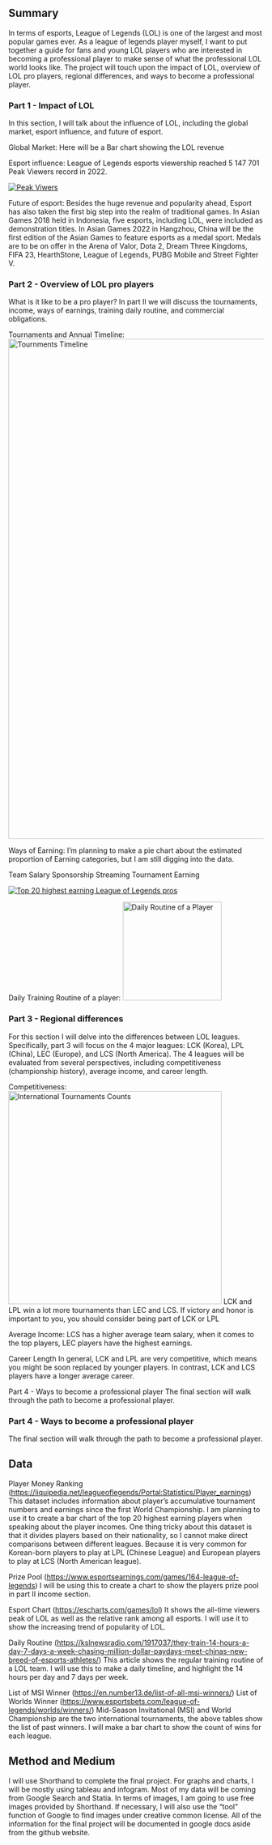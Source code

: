## Summary
In terms of esports, League of Legends (LOL) is one of the largest and most popular games ever. As a league of legends player myself, I want to put together a guide for fans and young LOL players who are interested in becoming a professional player to make sense of what the professional LOL world looks like. The project will touch upon the impact of LOL, overview of LOL pro players, regional differences, and ways to become a professional player. 

### Part 1 - Impact of LOL

In this section, I will talk about the influence of LOL, including the global market, esport influence, and future of esport. 

Global Market: Here will be a Bar chart showing the LOL revenue

Esport influence: League of Legends esports viewership reached 5 147 701 Peak Viewers record in 2022.
<div class='tableauPlaceholder' id='viz1669294714749' style='position: relative'><noscript><a href='#'><img alt='Peak Viwers ' src='https:&#47;&#47;public.tableau.com&#47;static&#47;images&#47;LO&#47;LOLPeakViwers&#47;Sheet1&#47;1_rss.png' style='border: none' /></a></noscript><object class='tableauViz'  style='display:none;'><param name='host_url' value='https%3A%2F%2Fpublic.tableau.com%2F' /> <param name='embed_code_version' value='3' /> <param name='site_root' value='' /><param name='name' value='LOLPeakViwers&#47;Sheet1' /><param name='tabs' value='no' /><param name='toolbar' value='yes' /><param name='static_image' value='https:&#47;&#47;public.tableau.com&#47;static&#47;images&#47;LO&#47;LOLPeakViwers&#47;Sheet1&#47;1.png' /> <param name='animate_transition' value='yes' /><param name='display_static_image' value='yes' /><param name='display_spinner' value='yes' /><param name='display_overlay' value='yes' /><param name='display_count' value='yes' /><param name='language' value='en-US' /></object></div>                <script type='text/javascript'>                    var divElement = document.getElementById('viz1669294714749');                    var vizElement = divElement.getElementsByTagName('object')[0];                    vizElement.style.width='100%';vizElement.style.height=(divElement.offsetWidth*0.75)+'px';                    var scriptElement = document.createElement('script');                    scriptElement.src = 'https://public.tableau.com/javascripts/api/viz_v1.js';                    vizElement.parentNode.insertBefore(scriptElement, vizElement);                </script>

Future of esport: Besides the huge revenue and popularity ahead, Esport has also taken the first big step into the realm of traditional games. In Asian Games 2018 held in Indonesia, five esports, including LOL, were included as demonstration titles. In Asian Games 2022 in Hangzhou, China will be the first edition of the Asian Games to feature esports as a medal sport. Medals are to be on offer in the Arena of Valor, Dota 2, Dream Three Kingdoms, FIFA 23, HearthStone, League of Legends, PUBG Mobile and Street Fighter V. 

### Part 2 - Overview of LOL pro players
What is it like to be a pro player? In part II we will discuss the tournaments,  income, ways of earnings, training daily routine, and commercial obligations.

Tournaments and Annual Timeline:
<img width="988" alt="Tournments Timeline" src="https://user-images.githubusercontent.com/101654251/203791270-11df07d0-7fbc-444d-aca3-8e15659122b7.png">

Ways of Earning:
I’m planning to make a pie chart about the estimated proportion of Earning categories, but I am still digging into the data.

Team Salary
Sponsorship
Streaming
Tournament Earning
<div class='tableauPlaceholder' id='viz1669295155235' style='position: relative'><noscript><a href='#'><img alt='Top 20 highest earning League of Legends pros ' src='https:&#47;&#47;public.tableau.com&#47;static&#47;images&#47;To&#47;Top20highestearningleagueoflegendspros&#47;Sheet1&#47;1_rss.png' style='border: none' /></a></noscript><object class='tableauViz'  style='display:none;'><param name='host_url' value='https%3A%2F%2Fpublic.tableau.com%2F' /> <param name='embed_code_version' value='3' /> <param name='site_root' value='' /><param name='name' value='Top20highestearningleagueoflegendspros&#47;Sheet1' /><param name='tabs' value='no' /><param name='toolbar' value='yes' /><param name='static_image' value='https:&#47;&#47;public.tableau.com&#47;static&#47;images&#47;To&#47;Top20highestearningleagueoflegendspros&#47;Sheet1&#47;1.png' /> <param name='animate_transition' value='yes' /><param name='display_static_image' value='yes' /><param name='display_spinner' value='yes' /><param name='display_overlay' value='yes' /><param name='display_count' value='yes' /><param name='language' value='en-US' /><param name='filter' value='publish=yes' /></object></div>                <script type='text/javascript'>                    var divElement = document.getElementById('viz1669295155235');                    var vizElement = divElement.getElementsByTagName('object')[0];                    vizElement.style.width='100%';vizElement.style.height=(divElement.offsetWidth*0.75)+'px';                    var scriptElement = document.createElement('script');                    scriptElement.src = 'https://public.tableau.com/javascripts/api/viz_v1.js';                    vizElement.parentNode.insertBefore(scriptElement, vizElement);                </script>

Daily Training Routine of a player:
<img width="195" alt="Daily Routine of a Player" src="https://user-images.githubusercontent.com/101654251/203791955-517d3fac-1981-4781-8b19-47de5a13eea9.png">

### Part 3 - Regional differences
For this section I will delve into the differences between LOL leagues. Specifically, part 3 will focus on the 4 major leagues: LCK (Korea), LPL (China), LEC (Europe), and LCS (North America). The 4 leagues will be evaluated from several perspectives, including competitiveness (championship history), average income, and career length.

Competitiveness:
<img width="421" alt="International Tournaments Counts" src="https://user-images.githubusercontent.com/101654251/203792354-050c783f-6c96-4cdc-aeda-825511f279d9.png">
LCK and LPL win a lot more tournaments than LEC and LCS. If victory and honor is important to you, you should consider being part of LCK or LPL

Average Income: LCS has a higher average team salary, when it comes to the top players, LEC players have the highest earnings. 

Career Length
In general, LCK and LPL are very competitive, which means you might be soon replaced by younger players. In contrast, LCK and LCS players have a longer average career.

Part 4 - Ways to become a professional player
The final section will walk through the path to become a professional player. 


### Part 4 - Ways to become a professional player
The final section will walk through the path to become a professional player. 

## Data
Player Money Ranking (https://liquipedia.net/leagueoflegends/Portal:Statistics/Player_earnings)
This dataset includes information about player’s accumulative tournament numbers and earnings  since the first World Championship. I am planning to use it to create a bar chart of the top 20 highest earning players when speaking about the player incomes. One thing tricky about this dataset is that it divides players based on their nationality, so I cannot make direct comparisons between different leagues. Because it is very common for Korean-born players to play at LPL (Chinese League) and European players to play at LCS (North American league). 

Prize Pool (https://www.esportsearnings.com/games/164-league-of-legends)
I will be using this to create a chart to show the players prize pool in part II income section.

Esport Chart (https://escharts.com/games/lol)
It shows the all-time viewers peak of LOL as well as the relative rank among all esports. I will use it to show the increasing trend of popularity of LOL. 

Daily Routine (https://kslnewsradio.com/1917037/they-train-14-hours-a-day-7-days-a-week-chasing-million-dollar-paydays-meet-chinas-new-breed-of-esports-athletes/)
This article shows the regular training routine of a LOL team. I will use this to make a daily timeline, and highlight the 14 hours per day and 7 days per week.

List of MSI Winner (https://en.number13.de/list-of-all-msi-winners/)
List of Worlds Winner (https://www.esportsbets.com/league-of-legends/worlds/winners/)
Mid-Season Invitational (MSI) and World Championship are the two international tournaments, the above tables show the list of past winners. I will make a bar chart to show the count of wins for each league.

## Method and Medium
I will use Shorthand to complete the final project. For graphs and charts, I will be mostly using tableau and infogram. Most of my data will be coming from Google Search and Statia. In terms of images, I am going to use free images provided by Shorthand. If necessary, I will also use the “tool” function of Google to find images under creative common license. All of the information for the final project will be documented in google docs aside from the github website.


